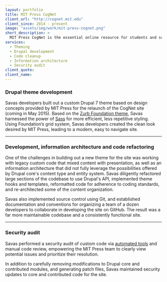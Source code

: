 ```yaml
---
layout: portfolio
title: MIT Press CogNet
client_url: "http://cognet.mit.edu"
client_since: 2014 - present
image: "assets/img/work/mit-press-cognet.png"
short_description: >
  MIT Press CogNet is the essential online resource for students and scholars in the brain and cognitive sciences. Since its launch in 2000, it quickly became the premiere source for those engaged in highly-cited, cutting-edge research.
services:
  - Theming
  - Drupal development
  - Code cleanup
  - Information architecture
  - Security audit
client_quote:
client_name:
---
```


### Drupal theme development

Savas developers built out a custom Drupal 7 theme based on design concepts provided by MIT Press for the relaunch of the CogNet site (coming in May 2015). Based on the [Zurb Foundation theme](https://www.drupal.org/project/zurb_foundation), Savas harnessed the power of [Sass](http://sass-lang.com/) for more efficient, less repetitive styling. Using Foundation’s grid system, Savas developers created the clean look desired by MIT Press, leading to a modern, easy to navigate site.

---

### Development, information architecture and code refactoring

One of the challenges in building out a new theme for the site was working with legacy custom code that mixed content with presentation, as well as an information architecture that did not fully leverage the possibilities offered by Drupal core's content type and entity system. Savas diligently refactored large sections of the codebase to use Drupal's API, implemented theme hooks and templates, reformatted code for adherence to coding standards, and re-architected some of the content organization.

Savas also implemented source control using Git, and established documentation and conventions for organizing a team of a dozen developers to collaborate in developing the site on GitHub. The result was a far more maintainable codebase and a consistently functional site.

---

### Security audit

Savas performed a security audit of custom code via [automated tools](https://github.com/FloeDesignTechnologies/phpcs-security-audit) and manual code review, empowering the MIT Press team to clearly view potential issues and prioritize their resolution.

In addition to carefully removing modifications to Drupal core and contributed modules, and generating patch files, Savas maintained security updates to core and contributed code for the site.
